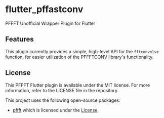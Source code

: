 # flutter_pffastconv

PFFFT Unofficial Wrapper Plugin for Flutter

## Features

This plugin currently provides a simple, high-level API for the `fftconvolve` function, for easier utilization of the PFFFTCONV library's functionality.

## License
This PFFFT Flutter plugin is available under the MIT license. For more information, refer to the LICENSE file in the repository.

This project uses the following open-source packages:
- [pffft](https://github.com/marton78/pffft) which is licensed under the [License](https://github.com/marton78/pffft/blob/master/LICENSE.txt).
